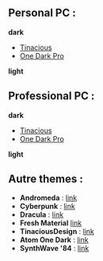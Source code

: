 ## Personal PC : 

**dark**
- [Tinacious](https://marketplace.visualstudio.com/items?itemName=tinaciousdesign.theme-tinaciousdesign)
- [One Dark Pro](https://marketplace.visualstudio.com/items?itemName=zhuangtongfa.Material-theme)

**light**

## Professional PC : 

**dark**
- [Tinacious](https://marketplace.visualstudio.com/items?itemName=tinaciousdesign.theme-tinaciousdesign)
- [One Dark Pro](https://marketplace.visualstudio.com/items?itemName=zhuangtongfa.Material-theme)

**light**

## Autre themes : 
- **Andromeda** : [link  ](https://marketplace.visualstudio.com/items?itemName=EliverLara.andromeda)
- **Cyberpunk** : [link ](https://marketplace.visualstudio.com/items?itemName=max-SS.cyberpunk)
- **Dracula** : [link ](https://marketplace.visualstudio.com/items?itemName=dracula-theme.theme-dracula)
- **Fresh Material** [link ](https://marketplace.visualstudio.com/items?itemName=2ndshift.fresh-material)
- **TinaciousDesign** : [link ](https://marketplace.visualstudio.com/items?itemName=tinaciousdesign.theme-tinaciousdesign)
- **Atom One Dark** : [link](https://marketplace.visualstudio.com/items?itemName=andischerer.theme-atom-one-dark)
- **SynthWave '84** : [link ](https://marketplace.visualstudio.com/items?itemName=RobbOwen.synthwave-vscode)